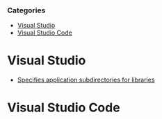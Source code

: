 ### Categories

- [Visual Studio](#visual-studio)
- [Visual Studio Code](#visual-studio-code)

# Visual Studio
- [Specifies application subdirectories for libraries](visual-studio/specifies-application-subdirectories-for-libraries)
# Visual Studio Code


